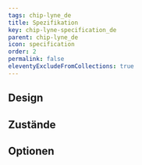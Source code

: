 ```yaml
---
tags: chip-lyne_de
title: Spezifikation
key: chip-lyne-specification_de
parent: chip-lyne_de
icon: specification
order: 2
permalink: false
eleventyExcludeFromCollections: true
---
```


## Design 

## Zustände

## Optionen


